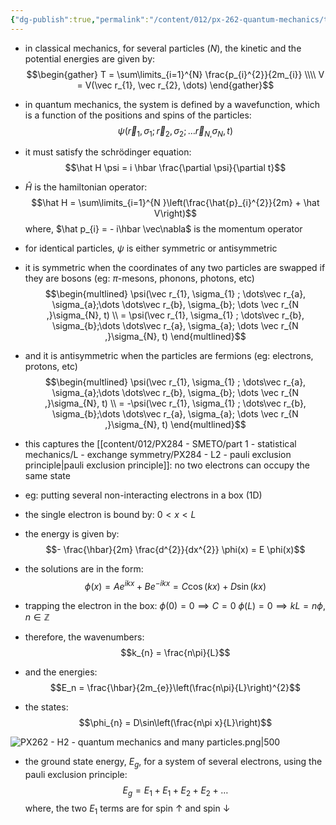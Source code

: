 ```yaml
---
{"dg-publish":true,"permalink":"/content/012/px-262-quantum-mechanics/term-2/h-many-particles/px-262-h2-quantum-mechanics-and-many-particles/","noteIcon":"1","created":"2025-01-06T19:08:47.143+00:00","updated":"2025-01-29T14:57:21.876+00:00"}
---
```


- in classical mechanics, for several particles $(N)$, the kinetic and the potential energies are given by:
$$\begin{gather}
	T = \sum\limits_{i=1}^{N} \frac{p_{i}^{2}}{2m_{i}} \\\\
	V = V(\vec r_{1},  \vec r_{2}, \dots)
\end{gather}$$
- in quantum mechanics, the system is defined by a wavefunction, which is a function of the positions and spins of the particles:
$$\psi(\vec r_{1}, \sigma_{1} ; \vec r_{2}, \sigma_{2}; \dots \vec r_{N ,}\sigma_{N}, t)$$
- it must satisfy the schrödinger equation:
$$\hat H \psi = i \hbar \frac{\partial \psi}{\partial t}$$
- $\hat H$ is the hamiltonian operator:
$$\hat H = \sum\limits_{i=1}^{N }\left(\frac{\hat{p}_{i}^{2}}{2m} + \hat V\right)$$
	where, $\hat p_{i} = - i\hbar \vec\nabla$ is the momentum operator

- for identical particles, $\psi$ is either symmetric or antisymmetric

- it is symmetric when the coordinates of any two particles are swapped if they are bosons (eg: $\pi$-mesons, phonons, photons, etc)
$$\begin{multlined}
\psi(\vec r_{1}, \sigma_{1} ; \dots\vec r_{a}, \sigma_{a};\dots \dots\vec r_{b}, \sigma_{b}; \dots \vec r_{N ,}\sigma_{N}, t) \\
= \psi(\vec r_{1}, \sigma_{1} ; \dots\vec r_{b}, \sigma_{b};\dots \dots\vec r_{a}, \sigma_{a}; \dots \vec r_{N ,}\sigma_{N}, t)
\end{multlined}$$
- and it is antisymmetric when the particles are fermions (eg: electrons, protons, etc)
$$\begin{multlined}
\psi(\vec r_{1}, \sigma_{1} ; \dots\vec r_{a}, \sigma_{a};\dots \dots\vec r_{b}, \sigma_{b}; \dots \vec r_{N ,}\sigma_{N}, t) \\
= -\psi(\vec r_{1}, \sigma_{1} ; \dots\vec r_{b}, \sigma_{b};\dots \dots\vec r_{a}, \sigma_{a}; \dots \vec r_{N ,}\sigma_{N}, t)
\end{multlined}$$

- this captures the [[content/012/PX284 - SMETO/part 1 - statistical mechanics/L - exchange symmetry/PX284 - L2 - pauli exclusion principle\|pauli exclusion principle]]: no two electrons can occupy the same state

- eg: putting several non-interacting electrons in a box (1D)
- the single electron is bound by: $0<x<L$
- the energy is given by:
$$- \frac{\hbar}{2m} \frac{d^{2}}{dx^{2}} \phi(x) = E \phi(x)$$
- the solutions are in the form: 
$$\phi(x) = Ae^{ikx} + B e^{-ikx} = C\cos(kx) + D\sin(kx)$$

- trapping the electron in the box:
	$\phi(0) = 0 \implies C = 0$
	$\phi(L) = 0 \implies kL = n\phi$, $n\in\mathbb{Z}$
- therefore, the wavenumbers:
$$k_{n} = \frac{n\pi}{L}$$
- and the energies:
$$E_n  = \frac{\hbar}{2m_{e}}\left(\frac{n\pi}{L}\right)^{2}$$
- the states:
$$\phi_{n} = D\sin\left(\frac{n\pi x}{L}\right)$$

![PX262 - H2 - quantum mechanics and many particles.png|500](/img/user/pics/PX262%20-%20H2%20-%20quantum%20mechanics%20and%20many%20particles.png)

- the ground state energy, $E_g$, for a system of several electrons, using the pauli exclusion principle:
$$E_{g} = E_{1} + E_{1} + E_{2} + E_{2} + \dots$$
	where, the two $E_1$ terms are for spin $\uparrow$ and spin $\downarrow$

